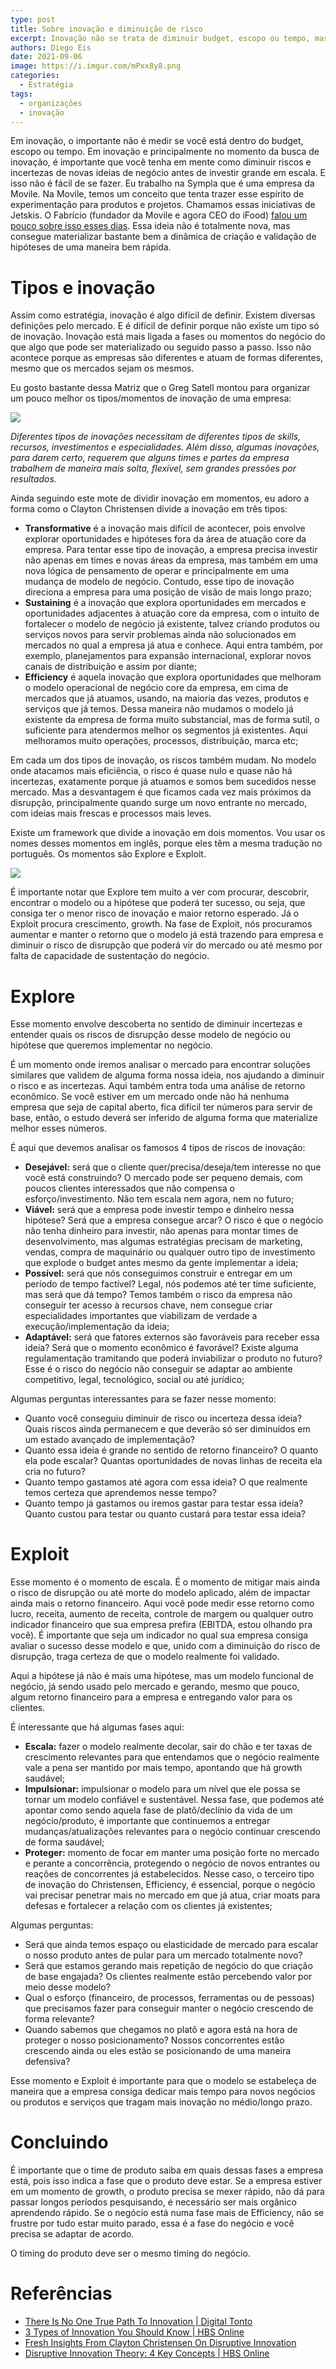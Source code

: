 ```yaml
---
type: post
title: Sobre inovação e diminuição de risco
excerpt: Inovação não se trata de diminuir budget, escopo ou tempo, mas com o momento e o quanto diminuímos riscos e incertezas
authors: Diego Eis
date: 2021-09-06
image: https://i.imgur.com/mPxx8y8.png
categories:
  - Estratégia
tags:
  - organizações
  - inovação
---
```


Em inovação, o importante não é medir se você está dentro do budget, escopo ou tempo. Em inovação e principalmente no momento da busca de inovação, é importante que você tenha em mente como diminuir riscos e incertezas de novas ideias de negócio antes de investir grande em escala. E isso não é fácil de se fazer.
Eu trabalho na Sympla que é uma empresa da Movile. Na Movile, temos um conceito que tenta trazer esse espírito de experimentação para produtos e projetos. Chamamos essas iniciativas de Jetskis. O Fabrício (fundador da Movile e agora CEO do iFood) [falou um pouco sobre isso esses dias](https://www.linkedin.com/posts/fabriciobloisi_jet-ski-activity-6834554616940654592-SLJd/). Essa ideia não é totalmente nova, mas consegue materializar bastante bem a dinâmica de criação e validação de hipóteses de uma maneira bem rápida.

# Tipos e inovação

Assim como estratégia, inovação é algo difícil de definir. Existem diversas definições pelo mercado. E é difícil de definir porque não existe um tipo só de inovação. Inovação está mais ligada a fases ou momentos do negócio do que algo que pode ser materializado ou seguido passo a passo. Isso não acontece porque as empresas são diferentes e atuam de formas diferentes, mesmo que os mercados sejam os mesmos.

Eu gosto bastante dessa Matriz que o Greg Satell montou para organizar um pouco melhor os tipos/momentos de inovação de uma empresa:

![](https://i.imgur.com/0TQAyB8.png)

*Diferentes tipos de inovações necessitam de diferentes tipos de skills, recursos, investimentos e especialidades. Além disso, algumas inovações, para darem certo, requerem que alguns times e partes da empresa trabalhem de maneira mais solta, flexível, sem grandes pressões por resultados.*

Ainda seguindo este mote de dividir inovação em momentos, eu adoro a forma como o Clayton Christensen divide a inovação em três tipos:

* **Transformative** é a inovação mais difícil de acontecer, pois envolve explorar oportunidades e hipóteses fora da área de atuação core da empresa. Para tentar esse tipo de inovação, a empresa precisa investir não apenas em times e novas áreas da empresa, mas também em uma nova lógica de pensamento de operar e principalmente em uma mudança de modelo de negócio. Contudo, esse tipo de inovação direciona a empresa para uma posição de visão de mais longo prazo;
* **Sustaining** é a inovação que explora oportunidades em mercados e oportunidades adjacentes à atuação core da empresa, com o intuito de fortalecer o modelo de negócio já existente, talvez criando produtos ou serviços novos para servir problemas ainda não solucionados em mercados no qual a empresa já atua e conhece. Aqui entra também, por exemplo, planejamentos para expansão internacional, explorar novos canais de distribuição e assim por diante;
* **Efficiency** é aquela inovação que explora oportunidades que melhoram o modelo operacional de negócio core da empresa, em cima de mercados que já atuamos, usando, na maioria das vezes, produtos e serviços que já temos. Dessa maneira não mudamos o modelo já existente da empresa de forma muito substancial, mas de forma sutil, o suficiente para atendermos melhor os segmentos já existentes. Aqui melhoramos muito operações, processos, distribuição, marca etc;

Em cada um dos tipos de inovação, os riscos também mudam. No modelo onde atacamos mais eficiência, o risco é quase nulo e quase não há incertezas, exatamente porque já atuamos e somos bem sucedidos nesse mercado. Mas a desvantagem é que ficamos cada vez mais próximos da disrupção, principalmente quando surge um novo entrante no mercado, com ideias mais frescas e processos mais leves.

Existe um framework que divide a inovação em dois momentos. Vou usar os nomes desses momentos em inglês, porque eles têm a mesma tradução no português. Os momentos são Explore e Exploit.

![](https://i.imgur.com/PoP1KvD.png)

É importante notar que Explore tem muito a ver com procurar, descobrir, encontrar o modelo ou a hipótese que poderá ter sucesso, ou seja, que consiga ter o menor risco de inovação e maior retorno esperado. Já o Exploit procura crescimento, growth. Na fase de Exploit, nós procuramos aumentar e manter o retorno que o modelo já está trazendo para empresa e diminuir o risco de disrupção que poderá vir do mercado ou até mesmo por falta de capacidade de sustentação do negócio.

# Explore

Esse momento envolve descoberta no sentido de diminuir incertezas e entender quais os riscos de disrupção desse modelo de negócio ou hipótese que queremos implementar no negócio.

É um momento onde iremos analisar o mercado para encontrar soluções similares que validem de alguma forma nossa ideia, nos ajudando a diminuir o risco e as incertezas.
Aqui também entra toda uma análise de retorno econômico. Se você estiver em um mercado onde não há nenhuma empresa que seja de capital aberto, fica difícil ter números para servir de base, então, o estudo deverá ser inferido de alguma forma que materialize melhor esses números.

É aqui que devemos analisar os famosos 4 tipos de riscos de inovação:

* **Desejável:** será que o cliente quer/precisa/deseja/tem interesse no que você está construindo? O mercado pode ser pequeno demais, com poucos clientes interessados que não compensa o esforço/investimento. Não tem escala nem agora, nem no futuro;
* **Viável:** será que a empresa pode investir tempo e dinheiro nessa hipótese? Será que a empresa consegue arcar? O risco é que o negócio não tenha dinheiro para investir, não apenas para montar times de desenvolvimento, mas algumas estratégias precisam de marketing, vendas, compra de maquinário ou qualquer outro tipo de investimento que explode o budget antes mesmo da gente implementar a ideia;
* **Possível:** será que nós conseguimos construir e entregar em um período de tempo factível? Legal, nós podemos até ter time suficiente, mas será que dá tempo? Temos também o risco da empresa não conseguir ter acesso à recursos chave, nem consegue criar especialidades importantes que viabilizam de verdade a execução/implementação da ideia;
* **Adaptável:** será que fatores externos são favoráveis para receber essa ideia? Será que o momento econômico é favorável? Existe alguma regulamentação tramitando que poderá inviabilizar o produto no futuro? Esse é o risco do negócio não conseguir se adaptar ao ambiente competitivo, legal, tecnológico, social ou até jurídico;

Algumas perguntas interessantes para se fazer nesse momento:

* Quanto você conseguiu diminuir de risco ou incerteza dessa ideia? Quais riscos ainda permanecem e que deverão só ser diminuídos em um estado avançado de implementação?
* Quanto essa ideia é grande no sentido de retorno financeiro? O quanto ela pode escalar? Quantas oportunidades de novas linhas de receita ela cria no futuro?
* Quanto tempo gastamos até agora com essa ideia? O que realmente temos certeza que aprendemos nesse tempo?
* Quanto tempo já gastamos ou iremos gastar para testar essa ideia? Quanto custou para testar ou quanto custará para testar essa ideia?

# Exploit

Esse momento é o momento de escala. É o momento de mitigar mais ainda o risco de disrupção ou até morte do modelo aplicado, além de impactar ainda mais o retorno financeiro. Aqui você pode medir esse retorno como lucro, receita, aumento de receita, controle de margem ou qualquer outro indicador financeiro que sua empresa prefira (EBITDA, estou olhando pra você). É importante que seja um indicador no qual sua empresa consiga avaliar o sucesso desse modelo e que, unido com a diminuição do risco de disrupção, traga certeza de que o modelo realmente foi validado.

Aqui a hipótese já não é mais uma hipótese, mas um modelo funcional de negócio, já sendo usado pelo mercado e gerando, mesmo que pouco, algum retorno financeiro para a empresa e entregando valor para os clientes.

É interessante que há algumas fases aqui:

* **Escala:** fazer o modelo realmente decolar, sair do chão e ter taxas de crescimento relevantes para que entendamos que o negócio realmente vale a pena ser mantido por mais tempo, apontando que há growth saudável;
* **Impulsionar:** impulsionar o modelo para um nível que ele possa se tornar um modelo confiável e sustentável. Nessa fase, que podemos até apontar como sendo aquela fase de platô/declínio da vida de um negócio/produto, é importante que continuemos a entregar mudanças/atualizações relevantes para o negócio continuar crescendo de forma saudável;
* **Proteger:** momento de focar em manter uma posição forte no mercado e perante a concorrência, protegendo o negócio de novos entrantes ou reações de concorrentes já estabelecidos. Nesse caso, o terceiro tipo de inovação do Christensen, Efficiency, é essencial, porque o negócio vai precisar penetrar mais no mercado em que já atua, criar moats para defesas e fortalecer a relação com os clientes já existentes;

Algumas perguntas:

* Será que ainda temos espaço ou elasticidade de mercado para escalar o nosso produto antes de pular para um mercado totalmente novo?
* Será que estamos gerando mais repetição de negócio do que criação de base engajada? Os clientes realmente estão percebendo valor por meio desse modelo?
* Qual o esforço (financeiro, de processos, ferramentas ou de pessoas) que precisamos fazer para conseguir manter o negócio crescendo de forma relevante?
* Quando sabemos que chegamos no platô e agora está na hora de proteger o nosso posicionamento? Nossos concorrentes estão crescendo ainda ou eles estão se posicionando de uma maneira defensiva?

Esse momento e Exploit é importante para que o modelo se estabeleça de maneira que a empresa consiga dedicar mais tempo para novos negócios ou produtos e serviços que tragam mais inovação no médio/longo prazo.

# Concluindo

É importante que o time de produto saiba em quais dessas fases a empresa está, pois isso indica a fase que o produto deve estar. Se a empresa estiver em um momento de growth, o produto precisa se mexer rápido, não dá para passar longos períodos pesquisando, é necessário ser mais orgânico aprendendo rápido. Se o negócio está numa fase mais de Efficiency, não se frustre por tudo estar muito parado, essa é a fase do negócio e você precisa se adaptar de acordo.

O timing do produto deve ser o mesmo timing do negócio.

# Referências

* [There Is No One True Path To Innovation | Digital Tonto](https://digitaltonto.com/2016/there-is-no-one-true-path-to-innovation/)
* [3 Types of Innovation You Should Know | HBS Online](https://online.hbs.edu/blog/post/3-types-of-innovation-you-should-know)
* [Fresh Insights From Clayton Christensen On Disruptive Innovation](https://www.forbes.com/sites/stevedenning/2015/12/02/fresh-insights-from-clayton-christensen-on-disruptive-innovation/?sh=313b7dc64702)
* [Disruptive Innovation Theory: 4 Key Concepts | HBS Online](https://online.hbs.edu/blog/post/4-keys-to-understanding-clayton-christensens-theory-of-disruptive-innovation)
